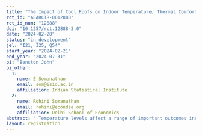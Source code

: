 ```yaml
---
title: "The Impact of Cool Roofs on Indoor Temperature, Thermal Comfort, Cognitive Effort and Learning Outcomes."
rct_id: "AEARCTR-0012888"
rct_id_num: "12888"
doi: "10.1257/rct.12888-3.0"
date: "2024-02-20"
status: "in_development"
jel: "I21, I25, Q54"
start_year: "2024-02-21"
end_year: "2024-07-31"
pi: "Benston John"
pi_other:
  1:
    name: E Somanathan
    email: som@isid.ac.in
    affiliation: Indian Statistical Institute
  2:
    name: Rohini Somanathan
    email: rohini@econdse.org
    affiliation: Delhi School of Economics
abstract: " Temperature levels affect a range of important outcomes including productivity and learning. In this context, we are interested in looking at low cost solutions aimed at reducing ambient temperatures in anganwadis (a government run system of child care in rural India). Through our collaboration with the Energy Management Centre (EMC) of the state of Kerala we will be using roof paint with a high Solar Reflective index(SRI) to cool the roofs in anganwadis using a randomised controlled design. The study will look at the impact of cool roofs on indoor temperature, thermal comfort and also on attendance and cognitive effort of anganwadi students. We will be using administrative data on attendance along with data from primary surveys."
layout: registration
---
```


